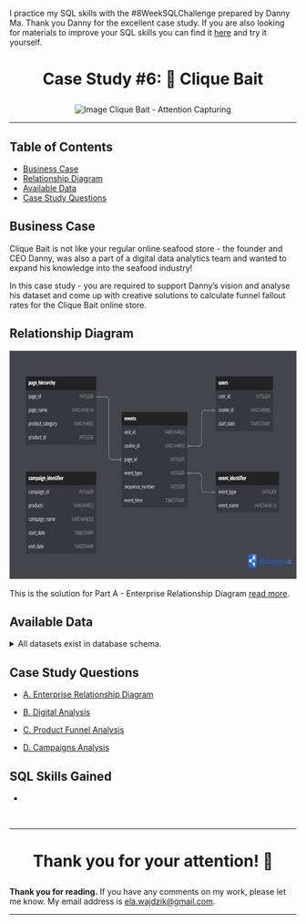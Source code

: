 I practice my SQL skills with the #8WeekSQLChallenge prepared by Danny Ma. Thank you Danny for the excellent case study.
If you are also looking for materials to improve your SQL skills you can find it [here](https://8weeksqlchallenge.com/) and try it yourself.

# <p align="center"> Case Study #6: 🎣 Clique Bait
<p align="center"> <img src="https://8weeksqlchallenge.com/images/case-study-designs/6.png" alt="Image Clique Bait - Attention Capturing" height="400">

***

## Table of Contents

- [Business Case](#business-case)
- [Relationship Diagram](#relationship-diagram)
- [Available Data](#available-data)
- [Case Study Questions](#case-study-questions)


## Business Case
Clique Bait is not like your regular online seafood store - the founder and CEO Danny, was also a part of a digital data analytics team and wanted to expand his knowledge into the seafood industry!

In this case study - you are required to support Danny’s vision and analyse his dataset and come up with creative solutions to calculate funnel fallout rates for the Clique Bait online store.

## Relationship Diagram

<img src="assets/Clique Bait.png" height="400">

This is the solution for Part A - Enterprise Relationship Diagram [read more](https://github.com/ElaWajdzik/SQL-Challenge-Case-Study-6---Clique-Bait/blob/main/A.%20Enterprise%20Relationship%20Diagram.md).

## Available Data

<details><summary>
    All datasets exist in database schema.
  </summary> 

#### ``Table 1: users``
*Note: sample of data, 10 random rows*

user_id	| cookie_id	| start_date
--	| --	| --
397	| 3759ff	| 2020-03-30 00:00:00
215	| 863329	| 2020-01-26 00:00:00
191	| eefca9	| 2020-03-15 00:00:00
89	| 764796	| 2020-01-07 00:00:00
127	| 17ccc5	| 2020-01-22 00:00:00
81	| b0b666	| 2020-03-01 00:00:00
260	| a4f236	| 2020-01-08 00:00:00
203	| d1182f	| 2020-04-18 00:00:00
23	| 12dbc8	| 2020-01-18 00:00:00
375	| f61d69	| 2020-01-03 00:00:00

#### ``Table 2: events``
*Note: sample of data, 10 random rows*

| visit_id | cookie_id | page_id | event_type | sequence_number | event_time                 |
|----------|-----------|---------|------------|-----------------|---------------------------|
| 719fd3   | 3d83d3    | 5       | 1          | 4               | 2020-03-02 00:29:09.975502 |
| fb1eb1   | c5ff25    | 5       | 2          | 8               | 2020-01-22 07:59:16.761931 |
| 23fe81   | 1e8c2d    | 10      | 1          | 9               | 2020-03-21 13:14:11.745667 |
| ad91aa   | 648115    | 6       | 1          | 3               | 2020-04-27 16:28:09.824606 |
| 5576d7   | ac418c    | 6       | 1          | 4               | 2020-01-18 04:55:10.149236 |
| 48308b   | c686c1    | 8       | 1          | 5               | 2020-01-29 06:10:38.702163 |
| 46b17d   | 78f9b3    | 7       | 1          | 12              | 2020-02-16 09:45:31.926407 |
| 9fd196   | ccf057    | 4       | 1          | 5               | 2020-02-14 08:29:12.922164 |
| edf853   | f85454    | 1       | 1          | 1               | 2020-02-22 12:59:07.652207 |
| 3c6716   | 02e74f    | 3       | 2          | 5               | 2020-01-31 17:56:20.777383 |



#### ``Table 3: event_identifier``

| event_type | event_name    |
|------------|---------------|
| 1          | Page View     |
| 2          | Add to Cart   |
| 3          | Purchase      |
| 4          | Ad Impression |
| 5          | Ad Click      |



#### ``Table 4: campaign_identifier``

| campaign_id | products | campaign_name                    | start_date          | end_date            |
|-------------|----------|----------------------------------|---------------------|---------------------|
| 1           | 1-3      | BOGOF - Fishing For Compliments | 2020-01-01 00:00:00 | 2020-01-14 00:00:00 |
| 2           | 4-5      | 25% Off - Living The Lux Life   | 2020-01-15 00:00:00 | 2020-01-28 00:00:00 |
| 3           | 6-8      | Half Off - Treat Your Shellf(ish) | 2020-02-01 00:00:00 | 2020-03-31 00:00:00 |



#### ``Table 5: page_hierarchy``

| page_id | page_name         | product_category | product_id |
|---------|-------------------|------------------|------------|
| 1       | Home Page         | null             | null       |
| 2       | All Products      | null             | null       |
| 3       | Salmon            | Fish             | 1          |
| 4       | Kingfish          | Fish             | 2          |
| 5       | Tuna              | Fish             | 3          |
| 6       | Russian Caviar    | Luxury           | 4          |
| 7       | Black Truffle     | Luxury           | 5          |
| 8       | Abalone           | Shellfish        | 6          |
| 9       | Lobster           | Shellfish        | 7          |
| 10      | Crab              | Shellfish        | 8          |
| 11      | Oyster            | Shellfish        | 9          |
| 12      | Checkout          | null             | null       |
| 13      | Confirmation      | null             | null       |


  </details>


## Case Study Questions

- [A. Enterprise Relationship Diagram](https://github.com/ElaWajdzik/SQL-Challenge-Case-Study-6---Clique-Bait/blob/main/A.%20Enterprise%20Relationship%20Diagram.md)

- [B. Digital Analysis](https://github.com/ElaWajdzik/SQL-Challenge-Case-Study-6---Clique-Bait/blob/main/B.%20Digital%20Analysis.md)

- [C. Product Funnel Analysis](https://github.com/ElaWajdzik/SQL-Challenge-Case-Study-6---Clique-Bait/blob/main/C.%20Product%20Funnel%20Analysis.md)

- [D. Campaigns Analysis](https://github.com/ElaWajdzik/SQL-Challenge-Case-Study-6---Clique-Bait/blob/main/D.%20Campaigns%20Analysis.md)


## SQL Skills Gained
- 


<br/>

*** 

 # <p align="center"> Thank you for your attention! 🫶️

**Thank you for reading.** If you have any comments on my work, please let me know. My email address is ela.wajdzik@gmail.com.

***
